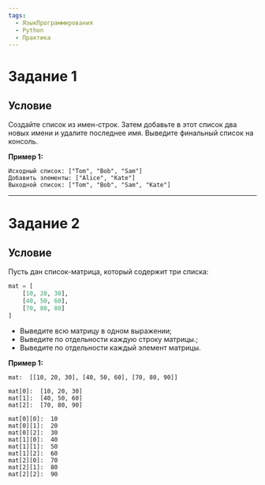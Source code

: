 ```yaml
---
tags:
  - ЯзыкПрограммирования
  - Python
  - Практика
---
```

# Задание 1
## Условие

Создайте список из имен-строк. Затем добавьте в этот список два новых имени и удалите последнее имя. Выведите финальный список на консоль.

**Пример 1:**

```
Исходный список: ["Tom", "Bob", "Sam"]
Добавить элементы: ["Alice", "Kate"]
Выходной список: ["Tom", "Bob", "Sam", "Kate"]
```

---
# Задание 2
## Условие

Пусть дан список-матрица, который содержит три списка:

```python
mat = [
    [10, 20, 30],
    [40, 50, 60],
    [70, 80, 80]
]
```

- Выведите всю матрицу в одном выражении;
- Выведите по отдельности каждую строку матрицы.;
- Выведите по отдельности каждый элемент матрицы.

**Пример 1:**

```
mat:  [[10, 20, 30], [40, 50, 60], [70, 80, 90]]

mat[0]:  [10, 20, 30]
mat[1]:  [40, 50, 60]
mat[2]:  [70, 80, 90]

mat[0][0]:  10
mat[0][1]:  20
mat[0][2]:  30
mat[1][0]:  40
mat[1][1]:  50
mat[1][2]:  60
mat[2][0]:  70
mat[2][1]:  80
mat[2][2]:  90
```
